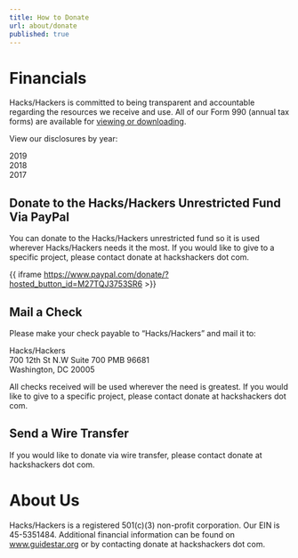 ```yaml
---
title: How to Donate
url: about/donate
published: true
---
```


# Financials

Hacks/Hackers is committed to being transparent and accountable regarding the resources we receive and use. All of our Form 990 (annual tax forms) are available for [viewing or downloading](https://apps.irs.gov/app/eos/detailsPage?ein=455351484&name=Hacks%20Hackers&city=Washington&state=DC&countryAbbr=US&type=returnsSearch).

View our disclosures by year:

2019  
2018  
2017  

## Donate to the Hacks/Hackers Unrestricted Fund Via PayPal

You can donate to the Hacks/Hackers unrestricted fund so it is used wherever Hacks/Hackers needs it the most. If you would like to give to a specific project, please contact donate at hackshackers dot com.

{{ iframe https://www.paypal.com/donate/?hosted_button_id=M27TQJ3753SR6 >}}

## Mail a Check

Please make your check payable to “Hacks/Hackers” and mail it to:

Hacks/Hackers  
700 12th St N.W Suite 700 PMB 96681  
Washington, DC 20005  

All checks received will be used wherever the need is greatest. If you would like to give to a specific project, please contact donate at hackshackers dot com.

## Send a Wire Transfer

If you would like to donate via wire transfer, please contact donate at hackshackers dot com.

# About Us

Hacks/Hackers is a registered 501(c)(3) non-profit corporation. Our EIN is 45-5351484. Additional financial information can be found on www.guidestar.org or by contacting donate at hackshackers dot com.
